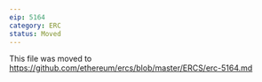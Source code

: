 ```yaml
---
eip: 5164
category: ERC
status: Moved
---
```


This file was moved to https://github.com/ethereum/ercs/blob/master/ERCS/erc-5164.md
